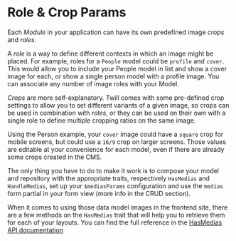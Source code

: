 # Role & Crop Params

Each _Module_ in your application can have its own predefined image *crops* and *roles*.

A _role_ is a way to define different contexts in which an image might be placed. For example, roles for a `People` model could be `profile` and `cover`. This would allow you to include your People model in list and show a cover image for each, or show a single person model with a profile image. You can associate any number of image roles with your Model.

_Crops_ are more self-explanatory. Twill comes with some pre-defined crop settings to allow you to set different variants of a given image, so crops can be used in combination with _roles,_ or they can be used on their own with a single role to define multiple cropping ratios on the same image.

Using the Person example, your `cover` image could have a `square` crop for mobile screens, but could use a `16/9` crop on larger screens. Those values are editable at your convenience for each model, even if there are already some crops created in the CMS.

The only thing you have to do to make it work is to compose your model and repository with the appropriate traits, respectively `HasMedias` and `HandleMedias`, set up your `$mediasParams` configuration and use the `medias` form partial in your form view (more info in the CRUD section).

When it comes to using those data model images in the frontend site, there are a few methods on the `HasMedias` trait that will help you to retrieve them for each of your layouts. You can find the full reference in the [HasMedias API documentation](https://twillcms.com/docs/api/3.x/A17/Twill/Models/Behaviors/HasMedias.html)

